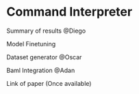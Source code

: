 # **Command Interpreter**

Summary of results
@Diego

Model Finetuning


Dataset generator
@Oscar

Baml Integration
@Adan

Link of paper
(Once available)